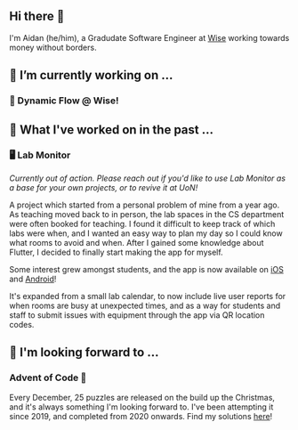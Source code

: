 ## Hi there 👋

I'm Aidan (he/him), a Gradudate Software Engineer at [Wise](https://wise.com) working towards money without borders.

## 🔭 I’m currently working on ...

### 🌊 Dynamic Flow @ Wise!

## 📆 What I've worked on in the past ...

### 🖥️ **Lab Monitor**

*Currently out of action. Please reach out if you'd like to use Lab Monitor as a base for
your own projects, or to revive it at UoN!*

A project which started from a personal problem of mine from a year ago.
As teaching moved back to in person, the lab spaces in the CS department were often booked for teaching.
I found it difficult to keep track of which labs were when, and I wanted an easy way to plan my day so
I could know what rooms to avoid and when. After I gained some knowledge about Flutter, I decided to
finally start making the app for myself.

Some interest grew amongst students, and the app is now available on [iOS](https://apps.apple.com/gb/app/lab-monitor/id6443952035)
and [Android](https://play.google.com/store/apps/details?id=com.aidandagnall.lab_monitor)!

It's expanded from a small lab calendar, to now include live user reports for when rooms are busy at
unexpected times, and as a way for students and staff to submit issues with equipment through the app
via QR location codes.

## 👀 I'm looking forward to ...

### **Advent of Code** 🎄

Every December, 25 puzzles are released on the build up the Christmas, and it's always something I'm looking forward to. I've been attempting it since 2019, and completed from 2020 onwards. Find my solutions [here](https://github.com/aidandagnall/advent)!

<!--
**aidandagnall/aidandagnall** is a ✨ _special_ ✨ repository because its `README.md` (this file) appears on your GitHub profile.

Here are some ideas to get you started:

- 🔭 I’m currently working on ...

- 👯 I’m looking to collaborate on ...
- 🤔 I’m looking for help with ...
- 💬 Ask me about ...
- 📫 How to reach me: ...

- ⚡ Fun fact: ...
-->
